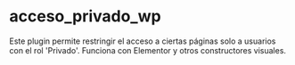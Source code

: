 # acceso_privado_wp
Este plugin permite restringir el acceso a ciertas páginas solo a usuarios con el rol 'Privado'. Funciona con Elementor y otros constructores visuales.
